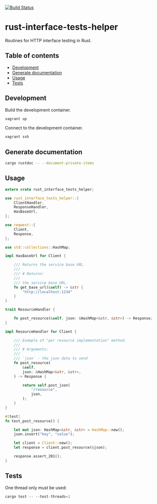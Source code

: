 [![Build Status](https://travis-ci.org/jean553/interface-tests-helpers.svg?branch=master)](https://travis-ci.org/jean553/interface-tests-helpers)

# rust-interface-tests-helper

Routines for HTTP interface testing in Rust.

## Table of contents
- [Development](#development)
- [Generate documentation](#generate-documentation)
- [Usage](#usage)
- [Tests](#tests)

## Development

Build the development container.

```sh
vagrant up
```

Connect to the development container.

```sh
vagrant ssh
```

## Generate documentation

```sh
cargo rustdoc -- --document-private-items
```

## Usage

```rust
extern crate rust_interface_tests_helper;

use rust_interface_tests_helper::{
    ClientHandler,
    ResponseHandler,
    HasBaseUrl,
};

use reqwest::{
    Client,
    Response,
};

use std::collections::HashMap;

impl HasBaseUrl for Client {

    /// Returns the service base URL.
    ///
    /// # Returns:
    ///
    /// the service base URL.
    fn get_base_url(&self) -> &str {
        "http://localhost:1234"
    }
}

trait ResourceHandler {

    fn post_resource(&self, json: &HashMap<&str, &str>) -> Response;
}

impl ResourceHandler for Client {

    /// Example of "per resource implementation" method.
    ///
    /// # Arguments:
    ///
    /// `json` - the json data to send
    fn post_resource(
        &self,
        json: &HashMap<&str, &str>,
    ) -> Response {

        return self.post_json(
            "/resource",
            json,
        );
    }
}

#[test]
fn test_post_resource() {

    let mut json: HashMap<&str, &str> = HashMap::new();
    json.insert("key", "value");

    let client = Client::new();
    let response = client.post_resource(&json);

    response.assert_201();
}
```

## Tests

One thread only must be used:

```rust
cargo test -- --test-threads=1
```

